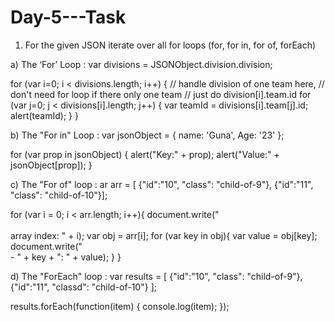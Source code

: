 # Day-5---Task

1) For the given JSON iterate over all for loops (for, for in, for of, forEach)

a) The ‘For’ Loop :
var divisions = JSONObject.division.division;

for (var i=0; i < divisions.length; i++) {
    // handle division of one team here,
    // don't need for loop if there only one team
    // just do division[i].team.id
    for (var j=0; j < divisions[i].length; j++) {
        var teamId = divisions[i].team[j].id;
        alert(teamId);
    }
}

b) The "For in" Loop :
var jsonObject = {
  name: 'Guna',
  Age: '23'
};

for (var prop in jsonObject) {
  alert("Key:" + prop);
  alert("Value:" + jsonObject[prop]);
}

c) The "For of" loop :
ar arr = [ {"id":"10", "class": "child-of-9"}, {"id":"11", "class": "child-of-10"}];
    
for (var i = 0; i < arr.length; i++){
  document.write("<br><br>array index: " + i);
  var obj = arr[i];
  for (var key in obj){
    var value = obj[key];
    document.write("<br> - " + key + ": " + value);
  }
}

d) The "ForEach" loop :
var results = [ {"id":"10", "class": "child-of-9"}, {"id":"11", "classd": "child-of-10"} ];

results.forEach(function(item) {
    console.log(item);
});
